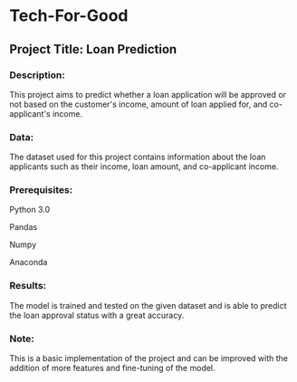 # Tech-For-Good

## Project Title: Loan Prediction
### Description:
This project aims to predict whether a loan application will be approved or not based on the customer's income, amount of loan applied for, and co-applicant's income.

### Data:
The dataset used for this project contains information about the loan applicants such as their income, loan amount, and co-applicant income.

### Prerequisites:
Python 3.0

Pandas

Numpy

Anaconda

### Results:
The model is trained and tested on the given dataset and is able to predict the loan approval status with a great accuracy.

### Note:
This is a basic implementation of the project and can be improved with the addition of more features and fine-tuning of the model.
